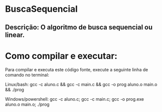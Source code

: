 # BuscaSequencial
## Descrição: O algoritmo de busca sequencial ou linear.




# Como compilar e executar:
Para compilar e executa este código fonte, execute a seguinte linha de comando no terminal:

Linux/bash: gcc -c aluno.c && gcc -c main.c && gcc -o prog aluno.o main.o && ./prog

Windows/powershell: gcc -c aluno.c; gcc -c main.c; gcc -o prog.exe aluno.o main.o; ./prog